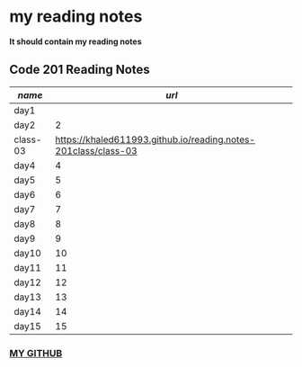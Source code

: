 # my reading notes
**It should contain my reading notes**


## Code 201 Reading Notes

| ***name***| ***url*** |
| --------- | -------------- |
| day1      |                |                                               
| day2      |2               |
| class-03     | https://khaled611993.github.io/reading.notes-201class/class-03  |             
| day4      |4               |
| day5      | 5              |
| day6      | 6              |
| day7      | 7              |
| day8      | 8              |
| day9      | 9              |
| day10     | 10             |
| day11     | 11             |
| day12     | 12             |
| day13     | 13             |
| day14     | 14             |
|day15      |15              |

### [MY GITHUB](https://github.com/khaled611993)


